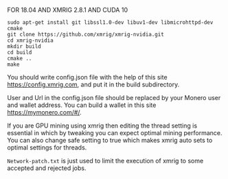 FOR 18.04 AND XMRIG 2.8.1 AND CUDA 10

```
sudo apt-get install git libssl1.0-dev libuv1-dev libmicrohttpd-dev cmake
git clone https://github.com/xmrig/xmrig-nvidia.git
cd xmrig-nvidia
mkdir build
cd build
cmake ..
make
```

You should write config.json file with the help of this site https://config.xmrig.com, and put it in the build subdirectory.

User and Url in the config.json file should be replaced by your Monero user and wallet address. You can build a wallet in this site https://mymonero.com/#/.

If you are GPU mining using xmrig then editing the thread setting is essential in which by tweaking you can expect optimal mining performance. You can also change safe setting to true which makes xmrig auto sets to optimal settings for threads.




`Network-patch.txt` is just used to limit the execution of xmrig to some accepted and rejected jobs.
